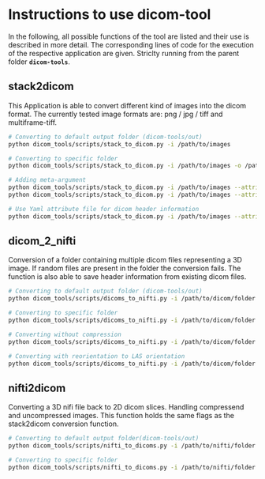 # Instructions to use dicom-tool
In the following, all possible functions of the tool are listed and their use is described in more detail.
The corresponding lines of code for the execution of the respective application are given.
Striclty running from the parent folder **``dicom-tools``**.

## stack2dicom
This Application is able to convert different kind of images into the dicom format.
The currently tested image formats are: png / jpg / tiff and multiframe-tiff.

```bash
# Converting to default output folder (dicom-tools/out)
python dicom_tools/scripts/stack_to_dicom.py -i /path/to/images

# Converting to specific folder
python dicom_tools/scripts/stack_to_dicom.py -i /path/to/images -o /path/to/output/folder

# Adding meta-argument
python dicom_tools/scripts/stack_to_dicom.py -i /path/to/images --attribute '(0x0008,0x0060)' 'MR'
python dicom_tools/scripts/stack_to_dicom.py -i /path/to/images --attribute 'Modality' 'MR'

# Use Yaml attribute file for dicom header information
python dicom_tools/scripts/stack_to_dicom.py -i /path/to/images --attribute-file /path/to/yaml/file
```


## dicom_2_nifti
Conversion of a folder containing multiple dicom files representing a 3D image.
If random files are present in the folder the conversion fails. The function is
also able to save header information from existing dicom files.

```bash
# Converting to default output folder (dicom-tools/out)
python dicom_tools/scripts/dicoms_to_nifti.py -i /path/to/dicom/folder

# Converting to specific folder
python dicom_tools/scripts/dicoms_to_nifti.py -i /path/to/dicom/folder -o /path/to/output/folder

# Converting without compression
python dicom_tools/scripts/dicoms_to_nifti.py -i /path/to/dicom/folder --compression False

# Converting with reorientation to LAS orientation
python dicom_tools/scripts/dicoms_to_nifti.py -i /path/to/dicom/folder --reorient True
```

## nifti2dicom
Converting a 3D nifi file back to 2D dicom slices. Handling compressend and
uncompressed images. This function holds the same flags as the stack2dicom
conversion function.

```bash
# Converting to default output folder(dicom-tools/out)
python dicom_tools/scripts/nifti_to_dicoms.py -i /path/to/nifti/folder

# Converting to specific folder
python dicom_tools/scripts/nifti_to_dicoms.py -i /path/to/nifti/folder -o /path/to/output/folder
```

